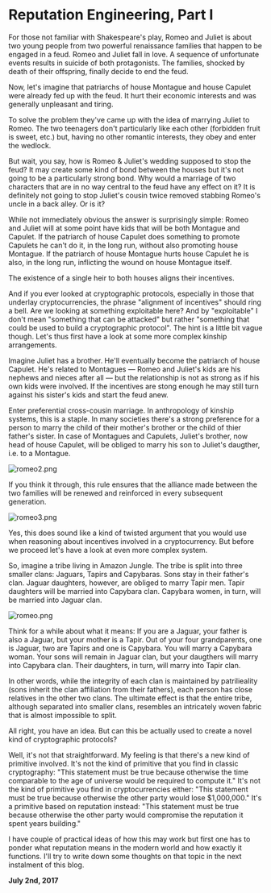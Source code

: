 # Reputation Engineering, Part I



For those not familiar with Shakespeare's play, Romeo and Juliet is about two young people from two powerful renaissance families that happen to be engaged in a feud. Romeo and Juliet fall in love. A sequence of unfortunate events results in suicide of both protagonists. The families, shocked by death of their offspring, finally decide to end the feud.

Now, let's imagine that patriarchs of house Montague and house Capulet were already fed up with the feud. It hurt their economic interests and was generally unpleasant and tiring.

To solve the problem they've came up with the idea of marrying Juliet to Romeo. The two teenagers don't particularly like each other (forbidden fruit is sweet, etc.) but, having no other romantic interests, they obey and enter the wedlock.

But wait, you say, how is Romeo & Juliet's wedding supposed to stop the feud? It may create some kind of bond between the houses but it's not going to be a particularly strong bond. Why would a marriage of two characters that are in no way central to the feud have any effect on it? It is definitely not going to stop Juliet's cousin twice removed stabbing Romeo's uncle in a back alley. Or is it?

While not immediately obvious the answer is surprisingly simple: Romeo and Juliet will at some point have kids that will be both Montague and Capulet. If the patriarch of house Capulet does something to promote Capulets he can't do it, in the long run, without also promoting house Montague. If the patriarch of house Montague hurts house Capulet he is also, in the long run, inflicting the wound on house Montague itself.

The existence of a single heir to both houses aligns their incentives.

And if you ever looked at cryptographic protocols, especially in those that underlay cryptocurrencies, the phrase "alignment of incentives" should ring a bell. Are we looking at something exploitable here? And by "exploitable" I don't mean "something that can be attacked" but rather "something that could be used to build a cryptographic protocol". The hint is a little bit vague though. Let's thus first have a look at some more complex kinship arrangements.

Imagine Juliet has a brother. He'll eventually become the patriarch of house Capulet. He's related to Montagues — Romeo and Juliet's kids are his nephews and nieces after all — but the relationship is not as strong as if his own kids were involved. If the incentives are stong enough he may still turn against his sister's kids and start the feud anew.

Enter preferential cross-cousin marriage. In anthropology of kinship systems, this is a staple. In many societies there's a strong preference for a person to marry the child of their mother's brother or the child of thier father's sister. In case of Montagues and Capulets, Juliet's brother, now head of house Capulet, will be obliged to marry his son to Juliet's daugther, i.e. to a Montague.

![romeo2.png](http://250bpm.wdfiles.com/local--files/blog%3A92/romeo2.png)

If you think it through, this rule ensures that the alliance made between the two families will be renewed and reinforced in every subsequent generation.

![romeo3.png](http://250bpm.wdfiles.com/local--files/blog%3A92/romeo3.png)

Yes, this does sound like a kind of twisted argument that you would use when reasoning about incentives involved in a cryptocurrency. But before we proceed let's have a look at even more complex system.

So, imagine a tribe living in Amazon Jungle. The tribe is split into three smaller clans: Jaguars, Tapirs and Capybaras. Sons stay in their father's clan. Jaguar daughters, however, are obliged to marry Tapir men. Tapir daughters will be married into Capybara clan. Capybara women, in turn, will be married into Jaguar clan.

![romeo.png](http://250bpm.wdfiles.com/local--files/blog%3A92/romeo.png)

Think for a while about what it means: If you are a Jaguar, your father is also a Jaguar, but your mother is a Tapir. Out of your four grandparents, one is Jaguar, two are Tapirs and one is Capybara. You will marry a Capybara woman. Your sons will remain in Jaguar clan, but your daugthers will marry into Capybara clan. Their daughters, in turn, will marry into Tapir clan.

In other words, while the integrity of each clan is maintained by patrilieality (sons inherit the clan affiliation from their fathers), each person has close relatives in the other two clans. The ultimate effect is that the entire tribe, although separated into smaller clans, resembles an intricately woven fabric that is almost impossible to split.

All right, you have an idea. But can this be actually used to create a novel kind of cryptographic protocols?

Well, it's not that straightforward. My feeling is that there's a new kind of primitive involved. It's not the kind of primitive that you find in classic cryptography: "This statement must be true because otherwise the time comparable to the age of universe would be required to compute it." It's not the kind of primitive you find in cryptocurrencies either: "This statement must be true because otherwise the other party would lose $1,000,000." It's a primitive based on reputation instead: "This statement must be true because otherwise the other party would compromise the reputation it spent years building."

I have couple of practical ideas of how this may work but first one has to ponder what reputation means in the modern world and how exactly it functions. I'll try to write down some thoughts on that topic in the next instalment of this blog.

**July 2nd, 2017**